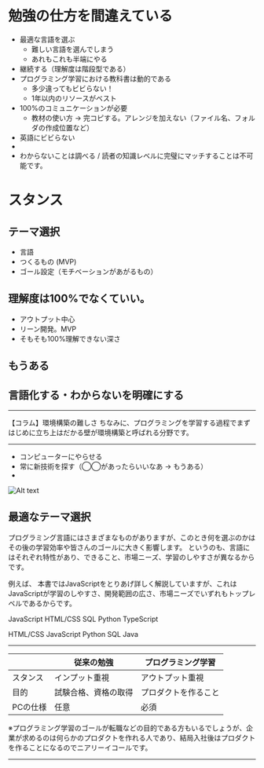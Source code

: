 # 勉強の仕方を間違えている
- 最適な言語を選ぶ
  - 難しい言語を選んでしまう
  - あれもこれも半端にやる
- 継続する（理解度は階段型である）
- プログラミング学習における教科書は動的である
  - 多少違ってもビビらない！
  - 1年以内のリソースがベスト
- 100%のコミュニケーションが必要
  - 教材の使い方 → 完コピする。アレンジを加えない（ファイル名、フォルダの作成位置など）
- 英語にビビらない
- 
- わからないことは調べる / 読者の知識レベルに完璧にマッチすることは不可能です。


# スタンス
## テーマ選択
 - 言語
 - つくるもの (MVP)
 - ゴール設定（モチベーションがあがるもの）
## 理解度は100%でなくていい。
 - アウトプット中心
 - リーン開発。MVP
 - そもそも100%理解できない深さ
## もうある
## 言語化する・わからないを明確にする

---

【コラム】環境構築の難しさ
ちなみに、プログラミングを学習する過程でまずはじめに立ち上はだかる壁が環境構築と呼ばれる分野です。

---

- コンピューターにやらせる
- 常に新技術を探す（◯◯があったらいいなあ → もうある）
- 

![Alt text](<../Chapter 1.プログラミングの学び方/images/programming-skill-pilamid.png>)



## 最適なテーマ選択
プログラミング言語にはさまざまなものがありますが、このとき何を選ぶのかはその後の学習効率や皆さんのゴールに大きく影響します。
というのも、言語にはそれぞれ特性があり、できること、市場ニーズ、学習のしやすさが異なるからです。

例えば、
本書ではJavaScriptをとりあげ詳しく解説していますが、これはJavaScriptが学習のしやすさ、開発範囲の広さ、市場ニーズでいずれもトップレベルであるからです。

JavaScript
HTML/CSS
SQL
Python
TypeScript

HTML/CSS
JavaScript
Python
SQL
Java



---



| | 従来の勉強 | プログラミング学習 |
| --- | --- | --- |
| スタンス | インプット重視 | アウトプット重視 |
| 目的 | 試験合格、資格の取得 | プロダクトを作ること |
| PCの仕様 | 任意 | 必須 |


※プログラミング学習のゴールが転職などの目的である方もいるでしょうが、企業が求めるのは何らかのプロダクトを作れる人であり、結局入社後はプロダクトを作ることになるのでニアリーイコールです。

---